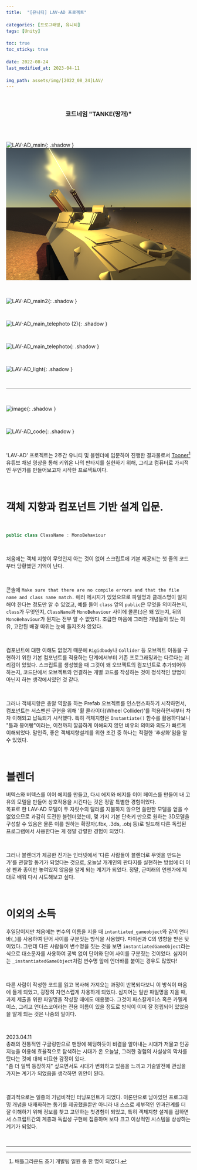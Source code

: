 ```yaml
---
title:  "[유니티] LAV-AD 프로젝트"

categories: [프로그래밍, 유니티]
tags: [Unity]

toc: true
toc_sticky: true
 
date: 2022-08-24
last_modified_at: 2023-04-11

img_path: assets/img/[2022_08_24]LAV/
---
```


<br>

### **<center>코드네임 "TANKE(땅개)"</center>**

<br>
<br>

![LAV-AD_main](https://user-images.githubusercontent.com/96360829/210505297-db1abb36-fe5c-463c-a24c-61c349bf78a2.png){: .shadow }
![LAV_AD_main](assets/img/2022_08_24_LAV/LAVAD_main.png)

<br>

![LAV-AD_main2](https://user-images.githubusercontent.com/96360829/231111367-711ce423-a34d-46b4-bd31-fcc6e3f86b8f.png){: .shadow }

<br>

![LAV-AD_main_telephoto (2)](https://user-images.githubusercontent.com/96360829/210505309-6b87adf1-3b3d-41dc-bcc2-a4cb72d9f66e.png){: .shadow }

<br>

![LAV-AD_main_telephoto](https://user-images.githubusercontent.com/96360829/210505313-d1de754b-f0e1-4e98-a1a6-39bfd03a3994.png){: .shadow }

<br>

![LAV-AD_light](https://user-images.githubusercontent.com/96360829/231114066-df8a2b04-3cc0-4339-8d98-a6f39e7cbffe.gif){: .shadow }

<br>

---

<br>

![image](https://user-images.githubusercontent.com/96360829/215330386-4e1f65f2-27e9-4582-856a-74de43852f30.png){: .shadow }

<br>

![LAV-AD_code](https://user-images.githubusercontent.com/96360829/231112934-62cbcc1b-8748-4275-9a2c-c402ed2da2d7.png){: .shadow }

<br>

'LAV-AD' 프로젝트는 2주간 유니티 및 블렌더에 입문하여 진행한 결과물로서 [Tooner](https://www.youtube.com/@tooner/videos)[^1] 유튜브 채널 영상을 통해 키워온 나의 판타지를 실현하기 위해, 그리고 컴퓨터로 가시적인 무언가를 만들어보고자 시작한 프로젝트이다.  

<br>

# 객체 지향과 컴포넌트 기반 설계 입문.

<br>

```cs
public class ClassName : MonoBehaviour
```

<br>

처음에는 객체 지향이 무엇인지 아는 것이 없어 스크립트에 기본 제공되는 첫 줄의 코드부터 당황했던 기억이 난다.

<br>

콘솔에 `Make sure that there are no compile errors and that the file name and class name match.` 에러 메시지가 있었으므로 파일명과 클래스명이 일치해야 한다는 정도만 알 수 있었고, 예를 들어 `class` 앞의 `public`은 무엇을 의미하는지, `class`가 무엇인지, `ClassName`과 `MonoBehaviour` 사이에 콜론(:)은 왜 있는지, 뒤의 `MonoBehaviour`가 뭔지는 전부 알 수 없었다. 조급한 마음에 그러한 개념들이 있는 이유, 고안된 배경 따위는 눈에 들지조차 않았다.

<br>

컴포넌트에 대한 이해도 없었기 때문에 `Rigidbody`나 `Collider` 등 오브젝트 이동을 구현하기 위한 기본 컴포넌트를 적용하는 단계에서부터 기존 프로그래밍과는 다르다는 괴리감이 있었다. 스크립트를 생성했을 때 그것이 왜 오브젝트의 컴포넌트로 추가되어야 하는지, 코드단에서 오브젝트와 연결하는 개별 코드를 작성하는 것이 정석적인 방법이 아닌지 하는 생각에서였던 것 같다.

<br>

그러나 객체지향은 총알 역할을 하는 Prefab 오브젝트를 인스턴스화하기 시작하면서, 컴포넌트는 서스펜션 구현을 위해 '휠 콜라이더(Wheel Collider)'를 적용하면서부터 차차 이해되고 납득되기 시작했다. 특히 객체지향은 `Instantiate()` 함수를 활용하다보니 "틀과 붕어빵"이라는, 이전까지 깔끔하게 이해되지 않던 비유의 의미와 의도가 빠르게 이해되었다. 말인즉, 좋은 객체지향설계를 위한 조건 중 하나는 적절한 '추상화'임을 알 수 있었다.

<br>

# 블렌더

버텍스와 버텍스를 이어 에지를 만들고, 다시 에지와 에지를 이어 페이스를 만들어 내 고유의 모델을 만들어 상호작용을 시킨다는 것은 정말 특별한 경험이었다.  
목표로 한 LAV-AD 모델이 두 자릿수의 달러를 지불하지 않으면 쓸만한 모델을 얻을 수 없었으므로 과감히 도전한 블렌더였는데, 몇 가지 기본 단축키 만으로 원하는 3D모델을 구성할 수 있음은 물론 이를 원하는 확장자(.fbx, .3ds, .obj 등)로 빌드해 다른 독립된 프로그램에서 사용한다는 게 정말 강렬한 경험이 되었다.

<br>

그러나 블렌더가 제공한 진가는 인터넷에서 '다른 사람들이 블렌더로 무엇을 만드는가'를 관찰할 동기가 되었다는 것으로, 오늘날 개개인의 판타지를 실현하는 방법에 더 이상 펜과 종이만 놓여있지 않음을 알게 되는 계기가 되었다. 정말, 근미래의 언젠가에 제대로 배워 다시 시도해보고 싶다.  

<br>

# 이외의 소득

후일담이지만 처음에는 변수의 이름을 지을 때 `intantiated_gameobject`와 같이 언더바(_)를 사용하여 단어 사이를 구분짓는 방식을 사용했다. 파이썬과 C의 영향을 받은 탓이었다. 그런데 다른 사람들이 변수명을 짓는 것을 보면 `instantiatedGameObject`라는 식으로 대소문자를 사용하여 공백 없이 단어와 단어 사이를 구분짓는 것이었다. 심지어는 `_instantiatedGameObject`처럼 변수명 앞에 언더바를 붙이는 경우도 많았다!  

<br>

다른 사람이 작성한 코드를 읽고 복사해 가져오는 과정이 반복되다보니 이 방식이 마음에 들게 되었고, 굉장히 자연스럽게 차용하게 되었다. 심지어는 일반 파일명을 지을 때, 과제 제출을 위한 파일명을 작성할 때에도 애용했다. 그것이 파스칼케이스 혹은 카멜케이스, 그리고 언더스코어라는 전용 이름이 있을 정도로 방식이 이미 잘 정립되어 있었음을 알게 되는 것은 나중의 일이다.

<br>

2023.04.11<br>
종래의 전통적인 구글링만으로 맨땅에 헤딩하듯이 비결을 알아내는 시대가 저물고 인공지능을 이용해 효율적으로 탐색하는 시대가 온 오늘날, 그러한 경험의 사실상의 막차를 탔다는 것에 대해 미묘한 감정이 있다.  
"좀 더 일찍 등장하지" 싶으면서도 시대가 변화하고 있음을 느끼고 기술발전에 관심을 가지는 계기가 되었음을 생각하면 위안이 된다.

<br>

결과적으로는 일종의 기념비적인 터닝포인트가 되었다. 이론만으로 남아있던 프로그래밍 개념을 내재화하는 동기를 제공했을뿐만 아니라 내 스스로 세부적인 인과관계를 더 잘 이해하기 위해 정보를 찾고 고민하는 첫경험이 되었고, 특히 객체지향 설계를 접하면서 스크립트간의 계층과 독립성 구현에 집중하며 보다 크고 이상적인 시스템을 상상하는 계기가 되었다.  

<br>

---
[^1]: 배틀그라운드 초기 개발팀 일원 중 한 명이 되었다.